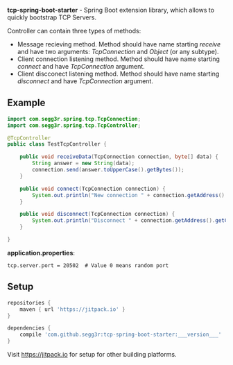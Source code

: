 **tcp-spring-boot-starter** - Spring Boot extension library, which allows to quickly bootstrap TCP Servers.

Controller can contain three types of methods:
* Message recieving method. Method should have name starting *receive* and have two arguments: *TcpConnection* and *Object* (or any subtype).
* Client connection listening method. Method should have name starting *connect* and have *TcpConnection* argument.
* Client discconect listening method. Method should have name starting *disconnect* and have *TcpConnection* argument.

## Example
```java
import com.segg3r.spring.tcp.TcpConnection;
import com.segg3r.spring.tcp.TcpController;

@TcpController
public class TestTcpController {

    public void receiveData(TcpConnection connection, byte[] data) {
        String answer = new String(data);
        connection.send(answer.toUpperCase().getBytes());
    }

    public void connect(TcpConnection connection) {
        System.out.println("New connection " + connection.getAddress().getCanonicalHostName());
    }

    public void disconnect(TcpConnection connection) {
        System.out.println("Disconnect " + connection.getAddress().getCanonicalHostName());
    }

}
```

**application.properties**:
```properties
tcp.server.port = 20502  # Value 0 means random port
```


## Setup
```groovy
repositories {
    maven { url 'https://jitpack.io' }
}

dependencies {
    compile 'com.github.segg3r:tcp-spring-boot-starter:___version___'
}
```

Visit https://jitpack.io for setup for other building platforms.